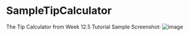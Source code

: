 # SampleTipCalculator
The Tip Calculator from Week 12.5 Tutorial
Sample Screenshot:
![image](https://user-images.githubusercontent.com/84737487/119398976-2398e280-bcfa-11eb-86b7-7ae3b27330c5.png)
